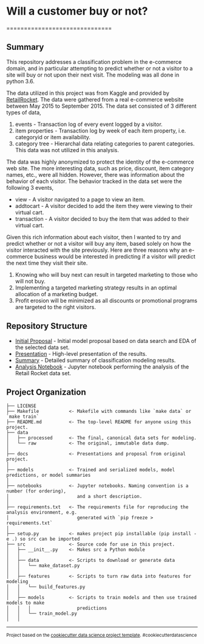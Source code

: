 # Will a customer buy or not?
==============================

## Summary

This repository addresses a classification problem in the e-commerce domain, and in particular attempting to predict whether or not a visitor to a site will buy or not upon their next visit. The modeling was all done in python 3.6.

The data utilized in this project was from Kaggle and provided by [RetailRocket](https://www.kaggle.com/retailrocket/ecommerce-dataset/home). The data were gathered from a real e-commerce website between May 2015 to September 2015. The data set consisted of 3 different types of data,

1. events - Transaction log of every event logged by a visitor.
2. item properties - Transaction log by week of each item property, i.e. categoryid or item availability.
3. category tree - Hierarchal data relating categories to parent categories. This data was not utilized in this analysis.

The data was highly anonymized to protect the identity of the e-commerce web site. The more interesting data, such as price, discount, item category names, etc., were all hidden. However, there was information about the behavior of each visitor. The behavior tracked in the data set were the following 3 events,

* view - A visitor navigated to a page to view an item.
* addtocart - A visitor decided to add the item they were viewing to their virtual cart.
* transaction - A visitor decided to buy the item that was added to their virtual cart.

Given this rich information about each visitor, then I wanted to try and predict whether or not a visitor will buy any item, based solely on how the visitor interacted with the site previously. Here are three reasons why an e-commerce business would be interested in predicting if a visitor will predict the next time they visit their site.

1. Knowing who will buy next can result in targeted marketing to those who will not buy.
2. Implementing a targeted marketing strategy results in an optimal allocation of a marketing budget.
3. Profit erosion will be minimized as all discounts or promotional programs are targeted to the right visitors.

## Repository Structure

* [Initial Proposal](docs/Proposal.pdf) - Initial model proposal based on data search and EDA of the selected data set.
* [Presentation](docs/Buy_or_Not.pdf) - High-level presentation of the results.
* [Summary](docs/Summary.pdf) - Detailed summary of classification modeling results.
* [Analysis Notebook](py_files/Retail_Rocket_Analysis.ipynb) - Jupyter notebook performing the analysis of the Retail Rocket data set.


Project Organization
------------

    ├── LICENSE
    ├── Makefile           <- Makefile with commands like `make data` or `make train`
    ├── README.md          <- The top-level README for anyone using this project.
    ├── data
    │   ├── processed      <- The final, canonical data sets for modeling.
    │   └── raw            <- The original, immutable data dump.
    │
    ├── docs               <- Presentations and proposal from original project.
    │
    ├── models             <- Trained and serialized models, model predictions, or model summaries
    │
    ├── notebooks          <- Jupyter notebooks. Naming convention is a number (for ordering),
    │                         and a short description.
    │
    ├── requirements.txt   <- The requirements file for reproducing the analysis environment, e.g.
    │                         generated with `pip freeze > requirements.txt`
    │
    ├── setup.py           <- makes project pip installable (pip install -e .) so src can be imported
    ├── src                <- Source code for use in this project.
    │   ├── __init__.py    <- Makes src a Python module
    │   │
    │   ├── data           <- Scripts to download or generate data
    │   │   └── make_dataset.py
    │   │
    │   ├── features       <- Scripts to turn raw data into features for modeling
    │   │   └── build_features.py
    │   │
    │   ├── models         <- Scripts to train models and then use trained models to make
    │   │   │                 predictions
    │   │   └── train_model.py
    │   │

--------

<p><small>Project based on the <a target="_blank" href="https://drivendata.github.io/cookiecutter-data-science/">cookiecutter data science project template</a>. #cookiecutterdatascience</small></p>
